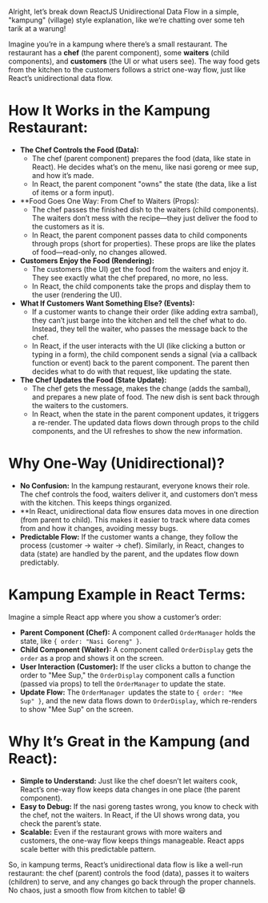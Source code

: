 Alright, let’s break down ReactJS Unidirectional Data Flow in a simple, "kampung" (village) style explanation, like we’re chatting over some teh tarik at a warung!

Imagine you’re in a kampung where there’s a small restaurant. The restaurant has a **chef** (the parent component), some **waiters** (child components), and **customers** (the UI or what users see). The way food gets from the kitchen to the customers follows a strict one-way flow, just like React’s unidirectional data flow.

# How It Works in the Kampung Restaurant:
* **The Chef Controls the Food (Data):**
  * The chef (parent component) prepares the food (data, like state in React). He decides what’s on the menu, like nasi goreng or mee sup, and how it’s made.
  * In React, the parent component "owns" the state (the data, like a list of items or a form input).
* **Food Goes One Way: From Chef to Waiters (Props):
  * The chef passes the finished dish to the waiters (child components). The waiters don’t mess with the recipe—they just deliver the food to the customers as it is.
  * In React, the parent component passes data to child components through props (short for properties). These props are like the plates of food—read-only, no changes allowed.
* **Customers Enjoy the Food (Rendering):**
  * The customers (the UI) get the food from the waiters and enjoy it. They see exactly what the chef prepared, no more, no less.
  * In React, the child components take the props and display them to the user (rendering the UI).
* **What If Customers Want Something Else? (Events):**
  * If a customer wants to change their order (like adding extra sambal), they can’t just barge into the kitchen and tell the chef what to do. Instead, they tell the waiter, who passes the message back to the chef.
  * In React, if the user interacts with the UI (like clicking a button or typing in a form), the child component sends a signal (via a callback function or event) back to the parent component. The parent then decides what to do with that request, like updating the state.
* **The Chef Updates the Food (State Update):**
  * The chef gets the message, makes the change (adds the sambal), and prepares a new plate of food. The new dish is sent back through the waiters to the customers.
  * In React, when the state in the parent component updates, it triggers a re-render. The updated data flows down through props to the child components, and the UI refreshes to show the new information.

# Why One-Way (Unidirectional)?
* **No Confusion:** In the kampung restaurant, everyone knows their role. The chef controls the food, waiters deliver it, and customers don’t mess with the kitchen. This keeps things organized.
* **In React, unidirectional data flow ensures data moves in one direction (from parent to child). This makes it easier to track where data comes from and how it changes, avoiding messy bugs.
* **Predictable Flow:** If the customer wants a change, they follow the process (customer → waiter → chef). Similarly, in React, changes to data (state) are handled by the parent, and the updates flow down predictably.

# Kampung Example in React Terms:
Imagine a simple React app where you show a customer’s order:
* **Parent Component (Chef):** A component called `OrderManager` holds the state, like `{ order: "Nasi Goreng" }`.
* **Child Component (Waiter):** A component called `OrderDisplay` gets the `order` as a prop and shows it on the screen.
* **User Interaction (Customer):** If the user clicks a button to change the order to "Mee Sup," the `OrderDisplay` component calls a function (passed via props) to tell the `OrderManager` to update the state.
* **Update Flow:** The `OrderManager `updates the state to `{ order: "Mee Sup" }`, and the new data flows down to `OrderDisplay`, which re-renders to show "Mee Sup" on the screen.

# Why It’s Great in the Kampung (and React):
* **Simple to Understand:** Just like the chef doesn’t let waiters cook, React’s one-way flow keeps data changes in one place (the parent component).
* **Easy to Debug:** If the nasi goreng tastes wrong, you know to check with the chef, not the waiters. In React, if the UI shows wrong data, you check the parent’s state.
* **Scalable:** Even if the restaurant grows with more waiters and customers, the one-way flow keeps things manageable. React apps scale better with this predictable pattern.

So, in kampung terms, React’s unidirectional data flow is like a well-run restaurant: the chef (parent) controls the food (data), passes it to waiters (children) to serve, and any changes go back through the proper channels. No chaos, just a smooth flow from kitchen to table! 😄

